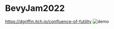 # BevyJam2022
https://dgriffin.itch.io/confluence-of-futility
![demo](https://img.itch.zone/aW1hZ2UvMTQyNzM0My84MzE4MTA2LnBuZw==/794x1000/RKh8xL.png)
